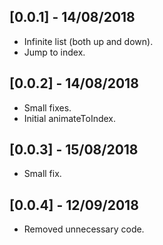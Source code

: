 ## [0.0.1] - 14/08/2018

* Infinite list (both up and down).
* Jump to index.

## [0.0.2] - 14/08/2018

* Small fixes.
* Initial animateToIndex.

## [0.0.3] - 15/08/2018

* Small fix.

## [0.0.4] - 12/09/2018

* Removed unnecessary code.
